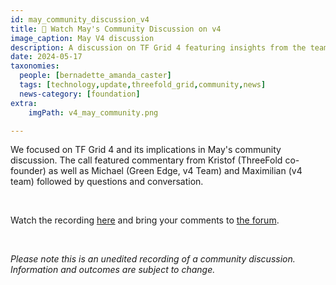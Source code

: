 ```yaml
---
id: may_community_discussion_v4
title: 👀 Watch May's Community Discussion on v4
image_caption: May V4 discussion
description: A discussion on TF Grid 4 featuring insights from the team, followed by Q&A.
date: 2024-05-17
taxonomies:
  people: [bernadette_amanda_caster]
  tags: [technology,update,threefold_grid,community,news]
  news-category: [foundation]
extra:
    imgPath: v4_may_community.png

---
```


We focused on TF Grid 4 and its implications in May's community discussion. The call featured commentary from Kristof (ThreeFold co-founder) as well as Michael (Green Edge, v4 Team) and Maximilian (v4 team) followed by questions and conversation.

<br/>

Watch the recording [here](https://youtu.be/xg_QnJFXz78?si=MZx3fig-6n28gS0S) and bring your comments to [the forum](https://forum.threefold.io/t/watch-navigating-tf-grid-4-may-2024-community-discussion/4337).

<br/>

*Please note this is an unedited recording of a community discussion. Information and outcomes are subject to change.*



